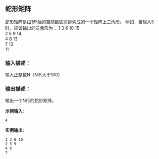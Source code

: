 ## 蛇形矩阵

蛇形矩阵是由1开始的自然数依次排列成的一个矩阵上三角形。
例如，当输入5时，应该输出的三角形为：
1 3 6 10 15  
2 5 9 14  
4 8 13  
7 12  
11  

### 输入描述：
输入正整数N（N不大于100）

### 输出描述：
输出一个N行的蛇形矩阵。

**示例输入:**
```plaintext
4
```

**实例输出:**
```plaintext
1 3 6 10
2 5 9
4 8
7
```